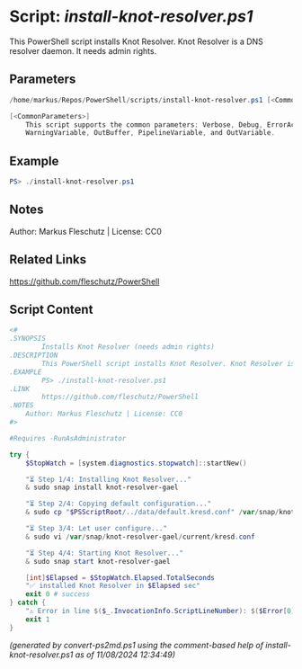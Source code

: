 Script: *install-knot-resolver.ps1*
========================

This PowerShell script installs Knot Resolver. Knot Resolver is a DNS resolver daemon. It needs admin rights.

Parameters
----------
```powershell
/home/markus/Repos/PowerShell/scripts/install-knot-resolver.ps1 [<CommonParameters>]

[<CommonParameters>]
    This script supports the common parameters: Verbose, Debug, ErrorAction, ErrorVariable, WarningAction, 
    WarningVariable, OutBuffer, PipelineVariable, and OutVariable.
```

Example
-------
```powershell
PS> ./install-knot-resolver.ps1

```

Notes
-----
Author: Markus Fleschutz | License: CC0

Related Links
-------------
https://github.com/fleschutz/PowerShell

Script Content
--------------
```powershell
<#
.SYNOPSIS
        Installs Knot Resolver (needs admin rights)
.DESCRIPTION
        This PowerShell script installs Knot Resolver. Knot Resolver is a DNS resolver daemon. It needs admin rights.
.EXAMPLE
        PS> ./install-knot-resolver.ps1
.LINK
        https://github.com/fleschutz/PowerShell
.NOTES
	Author: Markus Fleschutz | License: CC0
#>

#Requires -RunAsAdministrator

try {
	$StopWatch = [system.diagnostics.stopwatch]::startNew()

	"⏳ Step 1/4: Installing Knot Resolver..."
	& sudo snap install knot-resolver-gael

	"⏳ Step 2/4: Copying default configuration..."
	& sudo cp "$PSScriptRoot/../data/default.kresd.conf" /var/snap/knot-resolver-gael/current/kresd.conf

	"⏳ Step 3/4: Let user configure..."
	& sudo vi /var/snap/knot-resolver-gael/current/kresd.conf

	"⏳ Step 4/4: Starting Knot Resolver..."
	& sudo snap start knot-resolver-gael

	[int]$Elapsed = $StopWatch.Elapsed.TotalSeconds
	"✅ installed Knot Resolver in $Elapsed sec"
	exit 0 # success
} catch {
	"⚠️ Error in line $($_.InvocationInfo.ScriptLineNumber): $($Error[0])"
	exit 1
}
```

*(generated by convert-ps2md.ps1 using the comment-based help of install-knot-resolver.ps1 as of 11/08/2024 12:34:49)*
